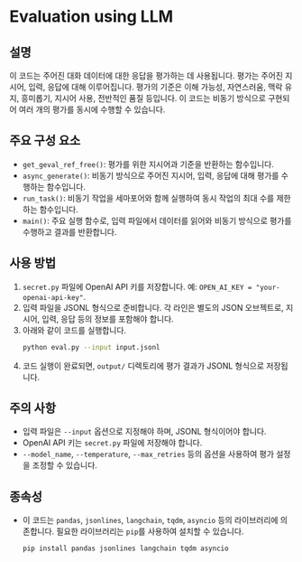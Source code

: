 # Evaluation using LLM

## 설명
이 코드는 주어진 대화 데이터에 대한 응답을 평가하는 데 사용됩니다. 평가는 주어진 지시어, 입력, 응답에 대해 이루어집니다. 평가의 기준은 이해 가능성, 자연스러움, 맥락 유지, 흥미롭기, 지시어 사용, 전반적인 품질 등입니다. 이 코드는 비동기 방식으로 구현되어 여러 개의 평가를 동시에 수행할 수 있습니다.

## 주요 구성 요소
- `get_geval_ref_free()`: 평가를 위한 지시어과 기준을 반환하는 함수입니다.
- `async_generate()`: 비동기 방식으로 주어진 지시어, 입력, 응답에 대해 평가를 수행하는 함수입니다.
- `run_task()`: 비동기 작업을 세마포어와 함께 실행하여 동시 작업의 최대 수를 제한하는 함수입니다.
- `main()`: 주요 실행 함수로, 입력 파일에서 데이터를 읽어와 비동기 방식으로 평가를 수행하고 결과를 반환합니다.

## 사용 방법
1. `secret.py` 파일에 OpenAI API 키를 저장합니다. 예: `OPEN_AI_KEY = "your-openai-api-key"`.
2. 입력 파일을 JSONL 형식으로 준비합니다. 각 라인은 별도의 JSON 오브젝트로, 지시어, 입력, 응답 등의 정보를 포함해야 합니다.
3. 아래와 같이 코드를 실행합니다.
   ```sh
   python eval.py --input input.jsonl
   ```
4. 코드 실행이 완료되면, `output/` 디렉토리에 평가 결과가 JSONL 형식으로 저장됩니다.

## 주의 사항
- 입력 파일은 `--input` 옵션으로 지정해야 하며, JSONL 형식이어야 합니다.
- OpenAI API 키는 `secret.py` 파일에 저장해야 합니다.
- `--model_name`, `--temperature`, `--max_retries` 등의 옵션을 사용하여 평가 설정을 조정할 수 있습니다.

## 종속성
- 이 코드는 `pandas`, `jsonlines`, `langchain`, `tqdm`, `asyncio` 등의 라이브러리에 의존합니다. 필요한 라이브러리는 `pip`를 사용하여 설치할 수 있습니다.
  ```sh
  pip install pandas jsonlines langchain tqdm asyncio
  ```
